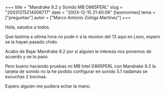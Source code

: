 +++
title = "Mandrake 9.2 y Sonido MB D865PERL"
slug = "20031215214006717"
date = "2003-12-15 21:40:06"
[taxonomies]
tema = ["preguntas"]
autor = ["Marco Antonio Zúñiga Martínez"]
+++

Hola, saludos a todos.

Que lastima a ultima hora no pude ir a la reunion del 13 aqui en Leon,
espero se la hayan pasado chido.

Acabo de Bajar Mandrake 9.2 por si alguien le intereza nos ponemos de
acuerdo y se lo paso.

Pero bueno haciendo pruebas mi MB Intel D865PERL con Mandrake 9.2 la
tarjeta de sonido no la he podido configurar en sonido 5.1 nadamas se
escuchas 2 bocinas.

Espero alguien me pudiera echar la mano.

